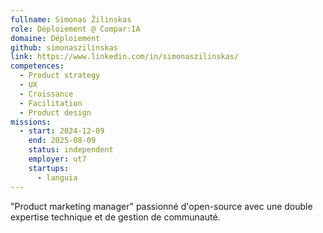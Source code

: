 ```yaml
---
fullname: Simonas Žilinskas
role: Déploiement @ Compar:IA
domaine: Déploiement
github: simonaszilinskas
link: https://www.linkedin.com/in/simonaszilinskas/
competences:
  - Product strategy
  - UX
  - Croissance
  - Facilitation
  - Product design
missions:
  - start: 2024-12-09
    end: 2025-08-09
    status: independent
    employer: ut7
    startups:
      - languia
---
```

"Product marketing manager" passionné d'open-source avec une double expertise technique et de gestion de communauté.